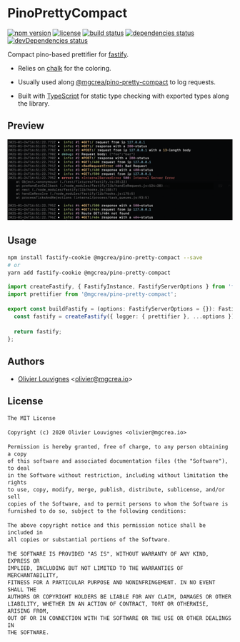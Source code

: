 # PinoPrettyCompact

[![npm version](https://img.shields.io/npm/v/@mgcrea/pino-pretty-compact.svg)](https://github.com/mgcrea/pino-pretty-compact/releases)
[![license](https://img.shields.io/npm/l/@mgcrea/pino-pretty-compact)](https://tldrlegal.com/license/mit-license)
[![build status](https://img.shields.io/github/workflow/status/mgcrea/pino-pretty-compact/ci)](https://github.com/mgcrea/pino-pretty-compact/actions)
[![dependencies status](https://img.shields.io/david/mgcrea/pino-pretty-compact)](https://david-dm.org/mgcrea/pino-pretty-compact)
[![devDependencies status](https://img.shields.io/david/dev/mgcrea/pino-pretty-compact)](https://david-dm.org/mgcrea/pino-pretty-compact?type=dev)

Compact pino-based prettifier for [fastify](https://github.com/fastify/fastify).

- Relies on [chalk](https://github.com/chalk/chalk) for the coloring.

- Usually used along [@mgcrea/pino-pretty-compact](https://github.com/mgcrea/pino-pretty-compact) to log requests.

- Built with [TypeScript](https://www.typescriptlang.org/) for static type checking with exported types along the
  library.

## Preview

<p align="left">
  <img src="https://raw.githubusercontent.com/mgcrea/pino-pretty-compact/master/docs/preview.png" width="600" alt="Preview" />
</p>

## Usage

```bash
npm install fastify-cookie @mgcrea/pino-pretty-compact --save
# or
yarn add fastify-cookie @mgcrea/pino-pretty-compact
```

```ts
import createFastify, { FastifyInstance, FastifyServerOptions } from 'fastify';
import prettifier from '@mgcrea/pino-pretty-compact';

export const buildFastify = (options: FastifyServerOptions = {}): FastifyInstance => {
  const fastify = createFastify({ logger: { prettifier }, ...options });

  return fastify;
};
```

## Authors

- [Olivier Louvignes](https://github.com/mgcrea) <<olivier@mgcrea.io>>

## License

```
The MIT License

Copyright (c) 2020 Olivier Louvignes <olivier@mgcrea.io>

Permission is hereby granted, free of charge, to any person obtaining a copy
of this software and associated documentation files (the "Software"), to deal
in the Software without restriction, including without limitation the rights
to use, copy, modify, merge, publish, distribute, sublicense, and/or sell
copies of the Software, and to permit persons to whom the Software is
furnished to do so, subject to the following conditions:

The above copyright notice and this permission notice shall be included in
all copies or substantial portions of the Software.

THE SOFTWARE IS PROVIDED "AS IS", WITHOUT WARRANTY OF ANY KIND, EXPRESS OR
IMPLIED, INCLUDING BUT NOT LIMITED TO THE WARRANTIES OF MERCHANTABILITY,
FITNESS FOR A PARTICULAR PURPOSE AND NONINFRINGEMENT. IN NO EVENT SHALL THE
AUTHORS OR COPYRIGHT HOLDERS BE LIABLE FOR ANY CLAIM, DAMAGES OR OTHER
LIABILITY, WHETHER IN AN ACTION OF CONTRACT, TORT OR OTHERWISE, ARISING FROM,
OUT OF OR IN CONNECTION WITH THE SOFTWARE OR THE USE OR OTHER DEALINGS IN
THE SOFTWARE.
```

